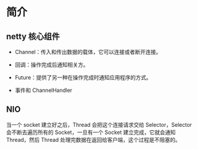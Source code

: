 # 简介

## netty 核心组件

- Channel：传入和传出数据的载体，它可以连接或者断开连接。

- 回调：操作完成后通知相关方。
- Future：提供了另一种在操作完成时通知应用程序的方式。
- 事件和 ChannelHandler

## NIO

当一个 socket 建立好之后，Thread 会把这个连接请求交给 Selector，Selector 会不断去遍历所有的 Socket，一旦有一个 Socket 建立完成，它就会通知 Thread，然后 Thread 处理完数据在返回给客户端，这个过程是不阻塞的。



